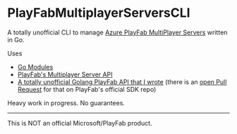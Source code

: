 # PlayFabMultiplayerServersCLI

A totally unofficial CLI to manage [Azure PlayFab MultiPlayer Servers](https://playfab.com/features/game-services/multiplayer/) written in Go.

Uses

- [Go Modules](https://github.com/golang/go/wiki/Modules)
- [PlayFab's Multiplayer Server API](https://api.playfab.com/documentation/Multiplayer#MultiplayerServer)
- [A totally unofficial Golang PlayFab API that I wrote](https://github.com/dgkanatsios/playfabsdk-go) (there is an [open Pull Request](https://github.com/PlayFab/SDKGenerator/pull/392) for that on PlayFab's official SDK repo)

Heavy work in progress. No guarantees.

---
This is NOT an official Microsoft/PlayFab product.